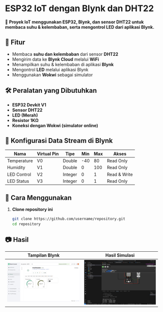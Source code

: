 # ESP32 IoT dengan Blynk dan DHT22

🚀 **Proyek IoT menggunakan ESP32, Blynk, dan sensor DHT22 untuk membaca suhu & kelembaban, serta mengontrol LED dari aplikasi Blynk.**

## 📡 Fitur

- Membaca **suhu dan kelembaban** dari sensor **DHT22**
- Mengirim data ke **Blynk Cloud** melalui **WiFi**
- Menampilkan suhu & kelembaban di aplikasi **Blynk**
- Mengontrol **LED** melalui aplikasi Blynk
- Menggunakan **Wokwi** sebagai simulator

## 🛠️ Peralatan yang Dibutuhkan

- **ESP32 Devkit V1**
- **Sensor DHT22**
- **LED (Merah)**
- **Resistor 1KΩ**
- **Koneksi dengan Wokwi (simulator online)**

## 📡 Konfigurasi Data Stream di Blynk

| Nama        | Virtual Pin | Tipe    | Min | Max | Akses        |
| ----------- | ----------- | ------- | --- | --- | ------------ |
| Temperature | V0          | Double  | -40 | 80  | Read Only    |
| Humidity    | V1          | Double  | 0   | 100 | Read Only    |
| LED Control | V2          | Integer | 0   | 1   | Read & Write |
| LED Status  | V3          | Integer | 0   | 1   | Read Only    |

## 🚀 Cara Menggunakan

1. **Clone repository ini**
   ```sh
   git clone https://github.com/username/repository.git
   cd repository
   ```

## 📷 Hasil

| Tampilan Blynk       | Hasil Simulasi                                                                     |
| -------------------- | ---------------------------------------------------------------------------------- |
| ![Blynk](blynk.jpeg) | ![Results](https://github.com/AnasKhalif/IoT/blob/main/ESP32_Blynk/%20results.png) |
